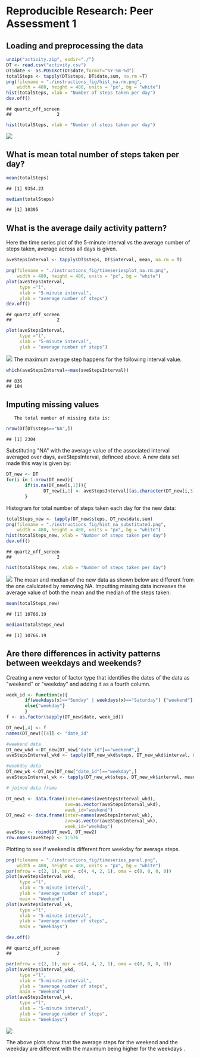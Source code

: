 # Reproducible Research: Peer Assessment 1


## Loading and preprocessing the data

```r
unzip("activity.zip", exdir="./")
DT <- read.csv("activity.csv")
DT$date <- as.POSIXct(DT$date,format="%Y-%m-%d")
totalSteps <- tapply(DT$steps, DT$date,sum, na.rm =T)
png(filename = "./instructions_fig/hist_na.rm.png",  
    width = 480, height = 480, units = "px", bg = "white")
hist(totalSteps, xlab = "Number of steps taken per day")
dev.off()
```

```
## quartz_off_screen 
##                 2
```

```r
hist(totalSteps, xlab = "Number of steps taken per day")
```

![](PA1_template_files/figure-html/unnamed-chunk-1-1.png) 

## What is mean total number of steps taken per day?


```r
mean(totalSteps)
```

```
## [1] 9354.23
```

```r
median(totalSteps)
```

```
## [1] 10395
```

## What is the average daily activity pattern?

Here the time series plot of the 5-minute interval vs the average number of steps
taken, average across all days is given. 


```r
aveStepsInterval <- tapply(DT$steps, DT$interval, mean, na.rm = T)

png(filename = "./instructions_fig/timeseriesplot_na.rm.png",  
    width = 480, height = 480, units = "px", bg = "white")
plot(aveStepsInterval, 
     type ="l",
     xlab = "5-minute interval",
     ylab = "average number of steps")
dev.off()
```

```
## quartz_off_screen 
##                 2
```

```r
plot(aveStepsInterval, 
     type ="l",
     xlab = "5-minute interval",
     ylab = "average number of steps")
```

![](PA1_template_files/figure-html/unnamed-chunk-3-1.png) 
The maximum average step happens for the following interval value.

```r
which(aveStepsInterval==max(aveStepsInterval))
```

```
## 835 
## 104
```

## Imputing missing values
       The total number of missing data is:

```r
nrow(DT[DT$steps=="NA",])
```

```
## [1] 2304
```

Substituting "NA" with the average value of the associated interval averaged
over days, aveStepsInterval, definced above. A new data set made this way is given by: 


```r
DT_new <- DT
for(i in 1:nrow(DT_new)){
       if(is.na(DT_new[i,1])){
              DT_new[i,1] <- aveStepsInterval[[as.character(DT_new[i,3])]]}
       }
```

Histogram for total number of steps taken each day for the new data:


```r
totalSteps_new <- tapply(DT_new$steps, DT_new$date,sum)
png(filename = "./instructions_fig/hist_na_substituted.png",  
    width = 480, height = 480, units = "px", bg = "white")
hist(totalSteps_new, xlab = "Number of steps taken per day")
dev.off()
```

```
## quartz_off_screen 
##                 2
```

```r
hist(totalSteps_new, xlab = "Number of steps taken per day")
```

![](PA1_template_files/figure-html/unnamed-chunk-7-1.png) 
The mean and median of the new data as shown below are different from the one calulcated by removing NA. Imputting missing data increases the average value of 
both the mean and the median of the steps taken:


```r
mean(totalSteps_new)
```

```
## [1] 10766.19
```

```r
median(totalSteps_new)
```

```
## [1] 10766.19
```

## Are there differences in activity patterns between weekdays and weekends?

Creating a new vector of factor type that identifies the dates of the data as 
"weekend" or "weekday" and adding it as a fourth column.


```r
week_id <- function(x){
       if(weekdays(x)=="Sunday" | weekdays(x)=="Saturday") {"weekend"}
       else{"weekday"}
       }
f <- as.factor(sapply(DT_new$date, week_id))

DT_new[,4] <- f
names(DT_new)[[4]] <- "date_id"

#weekend data
DT_new_wkd <-DT_new[DT_new["date_id"]=="weekend",]
aveStepsInterval_wkd <- tapply(DT_new_wkd$steps, DT_new_wkd$interval, mean)

#weekday data
DT_new_wk <-DT_new[DT_new["date_id"]=="weekday",]
aveStepsInterval_wk <- tapply(DT_new_wk$steps, DT_new_wk$interval, mean)

# joined data frame

DT_new1 <- data.frame(inter=names(aveStepsInterval_wkd),
                      ave=as.vector(aveStepsInterval_wkd),
                      week_id="weekend")
DT_new2 <- data.frame(inter=names(aveStepsInterval_wk),
                      ave=as.vector(aveStepsInterval_wk),
                      week_id="weekday")
aveStep <- rbind(DT_new1, DT_new2)
row.names(aveStep) <- 1:576
```

Plotting to see if weekend is different from weekday for average steps.


```r
png(filename = "./instructions_fig/timeseries_panel.png",  
    width = 480, height = 480, units = "px", bg = "white")
par(mfrow = c(2, 1), mar = c(4, 4, 2, 1), oma = c(0, 0, 0, 0)) 
plot(aveStepsInterval_wkd, 
     type ="l",
     xlab = "5-minute interval",
     ylab = "average number of steps",
     main = "Weekend")
plot(aveStepsInterval_wk, 
     type ="l",
     xlab = "5-minute interval",
     ylab = "average number of steps",
     main = "Weekdays")

dev.off()
```

```
## quartz_off_screen 
##                 2
```

```r
par(mfrow = c(2, 1), mar = c(4, 4, 2, 1), oma = c(0, 0, 0, 0)) 
plot(aveStepsInterval_wkd, 
     type ="l",
     xlab = "5-minute interval",
     ylab = "average number of steps",
     main = "Weekend")
plot(aveStepsInterval_wk, 
     type ="l",
     xlab = "5-minute interval",
     ylab = "average number of steps",
     main = "Weekdays")
```

![](PA1_template_files/figure-html/unnamed-chunk-10-1.png) 


The above plots show that the average steps for the weekend and the weekday are different with the maximum being higher for the weekdays .

